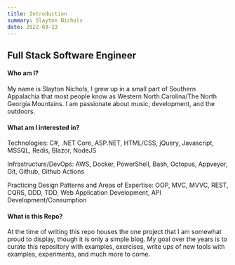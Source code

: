 ```yaml
---
title: Introduction
summary: Slayton Nichols
date: 2022-09-23
---
```


## Full Stack Software Engineer

#### Who am I?

My name is Slayton Nichols, I grew up in a small part of Southern Appalachia that most people know as Western North Carolina/The North Georgia Mountains. I am passionate about music, development, and the outdoors.

#### What am I interested in?

Technologies:
C#, .NET Core, ASP.NET, HTML/CSS, jQuery, Javascript, MSSQL, Redis, Blazor, NodeJS

Infrastructure/DevOps:
AWS, Docker, PowerShell, Bash, Octopus, Appveyor, Git, Github, Github Actions

Practicing Design Patterns and Areas of Expertise:
OOP, MVC, MVVC, REST, CQRS, DDD, TDD, Web Application Development, API Development/Consumption

#### What is this Repo?

At the time of writing this repo houses the one project that I am somewhat proud to display, though it is only a simple blog. My goal over the years is to curate this repository with examples, exercises, write ups of new tools with examples, experiments, and much more to come.
